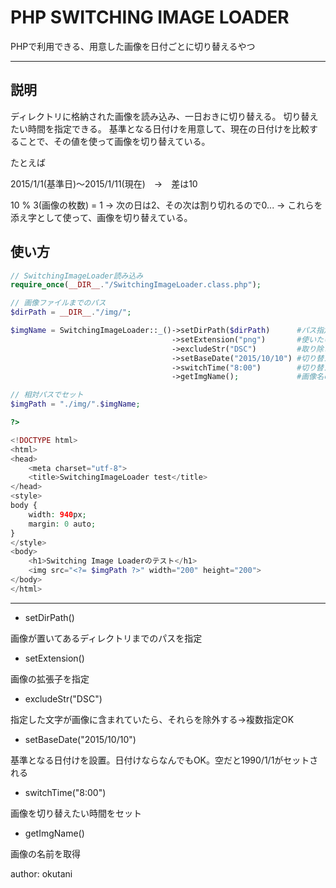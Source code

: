 # PHP SWITCHING IMAGE LOADER

PHPで利用できる、用意した画像を日付ごとに切り替えるやつ

---

## 説明

ディレクトリに格納された画像を読み込み、一日おきに切り替える。
切り替えたい時間を指定できる。
基準となる日付けを用意して、現在の日付けを比較することで、その値を使って画像を切り替えている。

たとえば

2015/1/1(基準日)～2015/1/11(現在)　→　差は10

10 % 3(画像の枚数) = 1
→ 次の日は2、その次は割り切れるので0...
→ これらを添え字として使って、画像を切り替えている。

## 使い方

```php
// SwitchingImageLoader読み込み
require_once(__DIR__."/SwitchingImageLoader.class.php");

// 画像ファイルまでのパス
$dirPath = __DIR__."/img/";

$imgName = SwitchingImageLoader::_()->setDirPath($dirPath)      #パス指定
                                    ->setExtension("png")       #使いたい画像の拡張子
                                    ->excludeStr("DSC")         #取り除きたいファイルに含まれた文字
                                    ->setBaseDate("2015/10/10") #切り替え用基準日
                                    ->switchTime("8:00")        #切り替え用時間
                                    ->getImgName();             #画像名の取得

// 相対パスでセット
$imgPath = "./img/".$imgName;

?>

<!DOCTYPE html>
<html>
<head>
    <meta charset="utf-8">
    <title>SwitchingImageLoader test</title>
</head>
<style>
body {
    width: 940px;
    margin: 0 auto;
}
</style>
<body>
    <h1>Switching Image Loaderのテスト</h1>
    <img src="<?= $imgPath ?>" width="200" height="200">
</body>
</html>
```

***

* setDirPath()

画像が置いてあるディレクトリまでのパスを指定
* setExtension()

画像の拡張子を指定
* excludeStr("DSC")

指定した文字が画像に含まれていたら、それらを除外する→複数指定OK
* setBaseDate("2015/10/10")

基準となる日付けを設置。日付けならなんでもOK。空だと1990/1/1がセットされる
* switchTime("8:00")

画像を切り替えたい時間をセット
* getImgName()

画像の名前を取得

author: okutani
